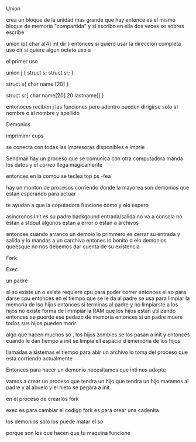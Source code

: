 Union

crea un bloque de la unidad mas grande que hay
entonce es el mismo bloque de memoria "compartida" y si escribo en ella dos veces se sobres escribe

union ip{
    char a[4]
    int dir
}
entonces si quiero usar la direccion completa uso dir si quiere algun octeto uso a

el primer uso 

union j {
    struct s;
    struct sr;
}

struct s{
    char name [20]
}

struct sr{
    char name[20]
    20 lastname[]
}

entonoces reciben j las funciones pero adentro pueden dirigirse solo al nombre o al nombre y apellido



Demonios

imprimimr
cups

se conecta con todas las impresoras disponibles
e imprie

Sendmail
hay un proceso que se comunica con otra computadora manda los datos y el correo llega magicamente

entonces en la compu se teclea top
ps -fea

hay un monton de procesos corriendo donde la mayorea son demonios que estan esperando para actuar

te ayudan a que la coputadora funcione como y olo espero

asincronos
init es su padre
backgound
entrada/salida no va a consola
    no estan a stdout
    algunos estan a error
    o estan a archivos

entonces cuando arranco un demoio lo primmero es cerrar su entrada y salida y lo mandas a un carchivo
entones lo bonito d elo demonios queesque no nos debemos dar cuenta de su existencia

Fork

Exec

un padre 

el so existe un o existe
requiere cpu para poder correr
entonces el so para darse cpu 
entonces en el tiempo que se le da al padre se usa para limpiar la memoria de lso hijos
entonces si terminas al padre y no limpiarste a los hijos no existe forma de limmpiar la RAM que los hijos estan utilizando entonces se puerde ese pedazo de memoria
entonces si un padre muere todos sus hijos pueden morir

algo que hacen muchos so , los hijos zombies se los pasan a init
y entonces cuando le dan tiempo a init se limpia ell espacio d ememoria de los hijos

llamadas a sistemas
el tiempo para abir un archivo lo toma del proceso que esta corriendo actualmente


Entonces para hacer un demonio necesitamos que inti nos adopte

vamos a crear un proceso que tendra un hijo que tendra un hijo
matamos al padre y al abuelo y el nieto se pegara a init

en el proceso de crearlos fork

exec es para cambiar el codigo
fork es para crear una cadenita


los demonios solo los puede matar el so

porque son los que hacen que tu maquina funcione


